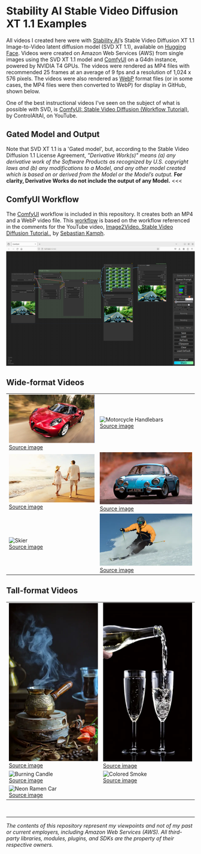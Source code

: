 # Stability AI Stable Video Diffusion XT 1.1 Examples

All videos I created here were with [Stability AI](https://stability.ai/stable-video)ʼs Stable Video Diffusion XT 1.1 Image-to-Video latent diffusion model (SVD XT 1.1), available on [Hugging Face](https://huggingface.co/stabilityai/stable-video-diffusion-img2vid-xt-1-1). Videos were created on Amazon Web Services (AWS) from single images using the SVD XT 1.1 model and [ComfyUI](https://github.com/comfyanonymous/ComfyUI) on a G4dn instance, powered by NVIDIA T4 GPUs. The videos were rendered as MP4 files with recommended 25 frames at an average of 9 fps and a resolution of 1,024 x 576 pixels. The videos were also rendered as [WebP](https://developers.google.com/speed/webp) format files (or in some cases, the MP4 files were then converted to WebP) for display in GitHub, shown below.

One of the best instructional videos I've seen on the subject of what is possible with SVD, is [ComfyUI: Stable Video Diffusion (Workflow Tutorial)](https://www.youtube.com/watch?v=m-ZoxcYNWFg&list=LL&index=7), by ControlAltAI, on YouTube.

## Gated Model and Output
Note that SVD XT 1.1 is a 'Gated model', but, according to the Stable Video Diffusion 1.1 License Agreement, _"Derivative Work(s)" means (a) any derivative work of the Software Products as recognized by U.S. copyright laws and (b) any modifications to a Model, and any other model created which is based on or derived from the Model or the Model’s output._ __For clarity, Derivative Works do not include the output of any Model.__ <<<

## ComfyUI Workflow
The [ComfyUI](workflows/svd_xt_workflow.json) workflow is included in this repository. It creates both an MP4 and a WebP video file. This [workflow](https://comfyanonymous.github.io/ComfyUI_examples/video/) is based on the workflow referenced in the comments for the YouTube video, [Image2Video. Stable Video Diffusion Tutorial.](https://youtu.be/HOVYu2UbgEE?si=N65J15eWrnRh2jPj), by [Sebastian Kamph](https://www.youtube.com/@sebastiankamph).

![ComfyUI Workflow](comfy_ui_workflow.png)

## Wide-format Videos

<table>
   <tr>
      <td><img src="videos/red_car.webp" alt="Red Sports Car" width="512"/>
      </br><a href="https://www.pexels.com/photo/red-alfa-romeo-c4-on-road-near-trees-210019">Source image</a></td>
      <td><img src="videos/motorcycle_handlebars.webp" alt="Motorcycle Handlebars" width="512"/>
      </br><a href="https://www.pexels.com/photo/person-riding-motorcycle-on-road-2519371/">Source image</a></td>
   </tr>
   <tr>
      <td><img src="videos/couple_on_beach.webp" alt="Couple on Beach" width="512"/>
      </br><a href="https://www.shutterstock.com/image-photo/happy-romantic-middle-aged-couple-enjoying-352166360">Source image</a></td>
      <td><img src="videos/blue_car.webp" alt="Blue Sports Car" width="512"/>
      </br><a href="https://pxhere.com/en/photo/1551833">Source image</a></td>
   </tr>
   <tr>
      <td><img src="videos/motorcycle_racer.webp" alt="Skier" width="512"/>
      </br><a href="https://www.pexels.com/photo/rider-s-riding-on-gray-and-black-sports-bike-163210/">Source image</a></td>
      <td><img src="videos/skier.webp" alt="Skier" width="512"/>
      </br><a href="https://www.pexels.com/photo/man-using-ski-3193846/">Source image</a></td>
   </tr>
</table>

## Tall-format Videos

<table>
   <tr>
      <td><img src="videos/turkish_coffee.webp" alt="Turkish Coffee" width="387"/>
      </br><a href="https://www.pexels.com/photo/a-shot-of-steaming-pot-with-a-and-glass-with-a-beverage-10351409/">Source image</a></td>
      <td><img src="videos/pouring_champagne.webp" alt="Pouring Champagne" width="387"/>
      </br><a href="https://www.pexels.com/photo/close-up-of-beer-glass-against-black-background-255483/">Source image</a></td>
   </tr>
   <tr>
      <td><img src="videos/candle_2.webp" alt="Burning Candle" width="387"/>
      </br><a href="https://www.pexels.com/photo/white-candle-278823/">Source image</a></td>
      <td><img src="videos/colored_smoke_2.webp" alt="Colored Smoke" width="387"/>
      </br><a href="https://www.pexels.com/photo/red-smoke-illustration-604671/">Source image</a></td>
   </tr>
   <tr>
      <td><img src="videos/neon_ramen_cat.webp" alt="Neon Ramen Car" width="387"/>
      </br><a href="https://www.pexels.com/photo/gato-otaku-19138491//">Source image</a></td>
   </tr>
</table>
</br>

---

_The contents of this repository represent my viewpoints and not of my past or current employers, including Amazon Web Services (AWS). All third-party libraries, modules, plugins, and SDKs are the property of their respective owners._
